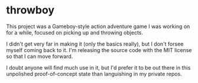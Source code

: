 # throwboy

This project was a Gameboy-style action adventure game I was working on for a while, focused on picking up and throwing objects.

I didn't get very far in making it (only the basics really), but I don't forsee myself coming back to it. I'm releasing the source code with the MIT license so that I can move forward.

I doubt anyone will find much use in it, but I'd prefer it to be out there in this unpolished proof-of-concept state than languishing in my private repos.
